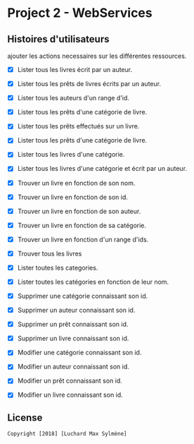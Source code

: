 # Project 2 - WebServices

## Histoires d'utilisateurs

ajouter les actions necessaires sur les différentes ressources.

* [X] Lister tous les livres écrit par un auteur.
* [X] Lister tous les prêts de livres écrits par un auteur.
* [X] Lister tous les auteurs d'un range d'id.
* [X] Lister tous les prêts d'une catégorie de livre.
* [X] Lister tous les prêts effectués sur un livre.
* [X] Lister tous les prêts d'une catégorie de livre.
* [X] Lister tous les livres d'une catégorie.
* [X] Lister tous les livres d'une catégorie et écrit par un auteur.

* [X] Trouver un livre en fonction de son nom.
* [X] Trouver un livre en fonction de son id.
* [X] Trouver un livre en fonction de son auteur.
* [X] Trouver un livre en fonction de sa catégorie.
* [X] Trouver un livre en fonction d'un range d'ids.
* [X] Trouver tous les livres


* [X] Lister toutes les categories.
* [X] Lister toutes les catégories en fonction de leur nom.


* [X] Supprimer une catégorie connaissant son id.
* [X] Supprimer un auteur connaissant son id.
* [X] Supprimer un prêt connaissant son id.
* [X] Supprimer un livre connaissant son id.


* [X] Modifier une catégorie connaissant son id.
* [X] Modifier un auteur connaissant son id.
* [X] Modifier un prêt connaissant son id.
* [X] Modifier un livre connaissant son id.

 




## License

    Copyright [2018] [Luchard Max Sylmène]

    
